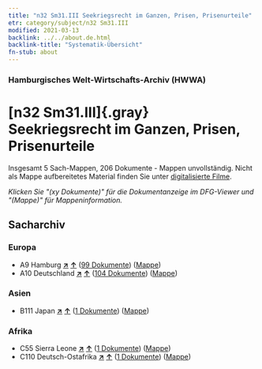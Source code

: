 ```yaml
---
title: "n32 Sm31.III Seekriegsrecht im Ganzen, Prisen, Prisenurteile"
etr: category/subject/n32 Sm31.III
modified: 2021-03-13
backlink: ../../about.de.html
backlink-title: "Systematik-Übersicht"
fn-stub: about
---
```


### Hamburgisches Welt-Wirtschafts-Archiv (HWWA)
# [n32 Sm31.III]{.gray}&#8201; Seekriegsrecht im Ganzen, Prisen, Prisenurteile&#160; 




Insgesamt 5 Sach-Mappen, 206 Dokumente - Mappen unvollständig.
Nicht als Mappe aufbereitetes Material finden Sie unter [digitalisierte Filme](/film/h1_sh).

_Klicken Sie "(xy Dokumente)" für die Dokumentanzeige im DFG-Viewer und "(Mappe)" für Mappeninformation._

## Sacharchiv




### Europa

- A9 Hamburg [**&nearr;**](../../../geo/i/140905/about.de.html "Hamburg (alle Mappen)") [**&uarr;**](../../../geo/about.de.html#A9 "Ländersystematik") (<a href="https://pm20.zbw.eu/dfgview/sh/140905,145608" title="über: Hamburg : Seekriegsrecht im Ganzen, Prisen, Prisenurteile" target="_blank">99 Dokumente</a>) ([Mappe](http://purl.org/pressemappe20/folder/sh/140905,145608))
- A10 Deutschland [**&nearr;**](../../../geo/i/126128/about.de.html "Deutschland (alle Mappen)") [**&uarr;**](../../../geo/about.de.html#A10 "Ländersystematik") (<a href="https://pm20.zbw.eu/dfgview/sh/126128,145608" title="über: Deutschland : Seekriegsrecht im Ganzen, Prisen, Prisenurteile" target="_blank">104 Dokumente</a>) ([Mappe](http://purl.org/pressemappe20/folder/sh/126128,145608))

### Asien

- B111 Japan [**&nearr;**](../../../geo/i/141272/about.de.html "Japan (alle Mappen)") [**&uarr;**](../../../geo/about.de.html#B111 "Ländersystematik") (<a href="https://pm20.zbw.eu/dfgview/sh/141272,145608" title="über: Japan : Seekriegsrecht im Ganzen, Prisen, Prisenurteile" target="_blank">1 Dokumente</a>) ([Mappe](http://purl.org/pressemappe20/folder/sh/141272,145608))

### Afrika

- C55 Sierra Leone [**&nearr;**](../../../geo/i/141404/about.de.html "Sierra Leone (alle Mappen)") [**&uarr;**](../../../geo/about.de.html#C55 "Ländersystematik") (<a href="https://pm20.zbw.eu/dfgview/sh/141404,145608" title="über: Sierra Leone : Seekriegsrecht im Ganzen, Prisen, Prisenurteile" target="_blank">1 Dokumente</a>) ([Mappe](http://purl.org/pressemappe20/folder/sh/141404,145608))
- C110 Deutsch-Ostafrika [**&nearr;**](../../../geo/i/141471/about.de.html "Deutsch-Ostafrika (alle Mappen)") [**&uarr;**](../../../geo/about.de.html#C110 "Ländersystematik") (<a href="https://pm20.zbw.eu/dfgview/sh/141471,145608" title="über: Deutsch-Ostafrika : Seekriegsrecht im Ganzen, Prisen, Prisenurteile" target="_blank">1 Dokumente</a>) ([Mappe](http://purl.org/pressemappe20/folder/sh/141471,145608))


